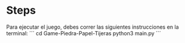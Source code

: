 # Steps
Para ejecutar el juego, debes correr las siguientes instrucciones en la terminal:
´´´
cd Game-Piedra-Papel-Tijeras
python3 main.py
´´´